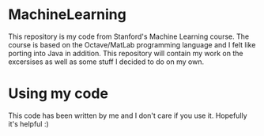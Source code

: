 # MachineLearning

This repository is my code from Stanford's Machine Learning course. The course is based on the Octave/MatLab programming language and I felt like porting into Java in addition. This repository will contain my work on the excersises as well as some stuff I decided to do on my own.

# Using my code

This code has been written by me and I don't care if you use it. Hopefully it's helpful :)
